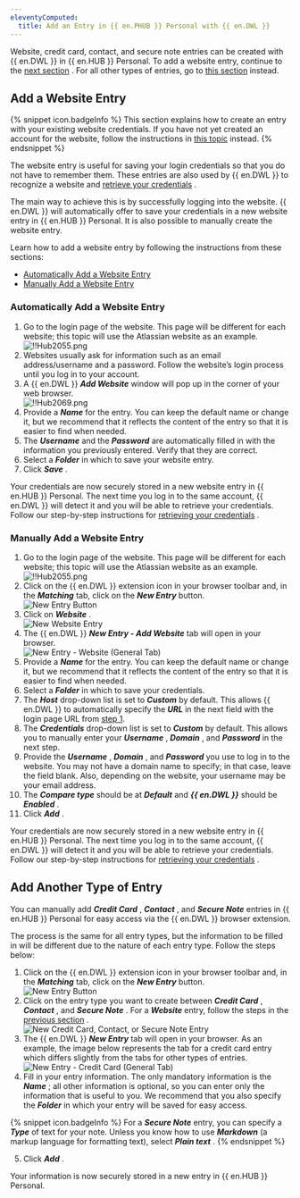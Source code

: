 ```yaml
---
eleventyComputed:
  title: Add an Entry in {{ en.PHUB }} Personal with {{ en.DWL }}
---
```

Website, credit card, contact, and secure note entries can be created with {{ en.DWL }} in {{ en.HUB }} Personal. To add a website entry, continue to the [next section](#add-a-website-entry) . For all other types of entries, go to [this section](#add-another-type-of-entry) instead.  

## Add a Website Entry 

{% snippet icon.badgeInfo %} 
This section explains how to create an entry with your existing website credentials. If you have not yet created an account for the website, follow the instructions in [this topic](/hub/dwl/using-devolutions-web-login/using-dwl-with-hub-personal/create-account-website-hub-personal/) instead. 
{% endsnippet %}
 
The website entry is useful for saving your login credentials so that you do not have to remember them. These entries are also used by {{ en.DWL }} to recognize a website and [retrieve your credentials](/hub/dwl/using-devolutions-web-login/using-dwl-with-hub-personal/retrieve-credentials-hub-personal/) .  

The main way to achieve this is by successfully logging into the website. {{ en.DWL }} will automatically offer to save your credentials in a new website entry in {{ en.HUB }} Personal. It is also possible to manually create the website entry.  

Learn how to add a website entry by following the instructions from these sections:  

* [Automatically Add a Website Entry](#automatically-add-a-website-entry) 
* [Manually Add a Website Entry](#manually-add-a-website-entry) 

### Automatically Add a Website Entry 

1. Go to the login page of the website. This page will be different for each website; this topic will use the Atlassian website as an example.  
![!!Hub2055.png](https://webdevolutions.azureedge.net/docs/en/hub/Hub2055.png) 
1. Websites usually ask for information such as an email address/username and a password. Follow the website’s login process until you log in to your account. 
1. A {{ en.DWL }}    ***Add Website*** window will pop up in the corner of your web browser.  
![!!Hub2069.png](https://webdevolutions.azureedge.net/docs/en/hub/Hub2069.png) 
1. Provide a ***Name*** for the entry. You can keep the default name or change it, but we recommend that it reflects the content of the entry so that it is easier to find when needed. 
1. The ***Username*** and the ***Password*** are automatically filled in with the information you previously entered. Verify that they are correct. 
1. Select a ***Folder*** in which to save your website entry. 
1. Click ***Save*** .  

Your credentials are now securely stored in a new website entry in {{ en.HUB }} Personal. The next time you log in to the same account, {{ en.DWL }} will detect it and you will be able to retrieve your credentials. Follow our step-by-step instructions for [retrieving your credentials](/hub/dwl/using-devolutions-web-login/using-dwl-with-hub-personal/retrieve-credentials-hub-personal/) .  

### Manually Add a Website Entry 

1. <a name="1"></a>Go to the login page of the website. This page will be different for each website; this topic will use the Atlassian website as an example.  
![!!Hub2055.png](https://webdevolutions.azureedge.net/docs/en/hub/Hub2055.png) 
1. Click on the {{ en.DWL }} extension icon in your browser toolbar and, in the ***Matching*** tab, click on the ***New Entry*** button.  
![New Entry Button](https://webdevolutions.azureedge.net/docs/en/hub/Hub2070.png) 
1. Click on ***Website*** .  
![New Website Entry](https://webdevolutions.azureedge.net/docs/en/hub/Hub2071.png) 
1. The {{ en.DWL }}    ***New Entry - Add Website*** tab will open in your browser.  
![New Entry - Website (General Tab)](https://webdevolutions.azureedge.net/docs/en/hub/Hub2135.png) 
1. Provide a ***Name*** for the entry. You can keep the default name or change it, but we recommend that it reflects the content of the entry so that it is easier to find when needed. 
1. Select a ***Folder*** in which to save your credentials. 
1. The ***Host*** drop-down list is set to ***Custom*** by default. This allows {{ en.DWL }} to automatically specify the ***URL*** in the next field with the login page URL from <a href="#1">step 1</a>. 
1. The ***Credentials*** drop-down list is set to ***Custom*** by default. This allows you to manually enter your ***Username*** , ***Domain*** , and ***Password*** in the next step. 
1. Provide the ***Username*** , ***Domain*** , and ***Password*** you use to log in to the website. You may not have a domain name to specify; in that case, leave the field blank. Also, depending on the website, your username may be your email address. 
1. The ***Compare type*** should be at ***Default*** and ***{{ en.DWL }}*** should be ***Enabled*** . 
1. Click ***Add*** .  

Your credentials are now securely stored in a new website entry in {{ en.HUB }} Personal. The next time you log in to the same account, {{ en.DWL }} will detect it and you will be able to retrieve your credentials. Follow our step-by-step instructions for [retrieving your credentials](/hub/dwl/using-devolutions-web-login/using-dwl-with-hub-personal/retrieve-credentials-hub-personal/) .  

## Add Another Type of Entry 

You can manually add ***Credit Card*** , ***Contact*** , and ***Secure Note*** entries in {{ en.HUB }} Personal for easy access via the {{ en.DWL }} browser extension.  

The process is the same for all entry types, but the information to be filled in will be different due to the nature of each entry type. Follow the steps below:  

1. Click on the {{ en.DWL }} extension icon in your browser toolbar and, in the ***Matching*** tab, click on the ***New Entry*** button.  
![New Entry Button](https://webdevolutions.azureedge.net/docs/en/hub/Hub2070.png) 
1. Click on the entry type you want to create between ***Credit Card*** , ***Contact*** , and ***Secure Note*** . For a ***Website*** entry, follow the steps in the [previous section](#add-a-website-entry) .  
![New Credit Card, Contact, or Secure Note Entry](https://webdevolutions.azureedge.net/docs/en/hub/Hub2074.png) 
1. The {{ en.DWL }}    ***New Entry*** tab will open in your browser. As an example, the image below represents the tab for a credit card entry which differs slightly from the tabs for other types of entries.  
![New Entry - Credit Card (General Tab)](https://webdevolutions.azureedge.net/docs/en/hub/Hub2075.png) 
1. Fill in your entry information. The only mandatory information is the ***Name*** ; all other information is optional, so you can enter only the information that is useful to you. We recommend that you also specify the ***Folder*** in which your entry will be saved for easy access.  

{% snippet icon.badgeInfo %} 
For a ***Secure Note*** entry, you can specify a ***Type*** of text for your note. Unless you know how to use ***Markdown*** (a markup language for formatting text), select ***Plain text*** . 
{% endsnippet %}
 
5. Click ***Add*** .  

Your information is now securely stored in a new entry in {{ en.HUB }} Personal. 

